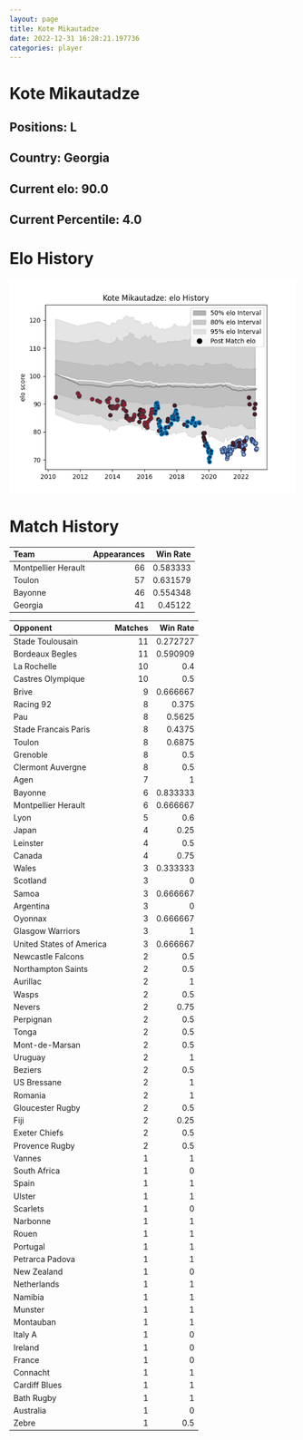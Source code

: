 ```yaml
---  
layout: page  
title: Kote Mikautadze  
date: 2022-12-31 16:28:21.197736  
categories: player  
---
```

# Kote Mikautadze

## Positions: L

## Country: Georgia

## Current elo: 90.0

## Current Percentile: 4.0

# Elo History


![elo history](history_KoteMikautadze.png)
# Match History


| Team                |   Appearances |   Win Rate |
|:--------------------|--------------:|-----------:|
| Montpellier Herault |            66 |   0.583333 |
| Toulon              |            57 |   0.631579 |
| Bayonne             |            46 |   0.554348 |
| Georgia             |            41 |   0.45122  |

| Opponent                 |   Matches |   Win Rate |
|:-------------------------|----------:|-----------:|
| Stade Toulousain         |        11 |   0.272727 |
| Bordeaux Begles          |        11 |   0.590909 |
| La Rochelle              |        10 |   0.4      |
| Castres Olympique        |        10 |   0.5      |
| Brive                    |         9 |   0.666667 |
| Racing 92                |         8 |   0.375    |
| Pau                      |         8 |   0.5625   |
| Stade Francais Paris     |         8 |   0.4375   |
| Toulon                   |         8 |   0.6875   |
| Grenoble                 |         8 |   0.5      |
| Clermont Auvergne        |         8 |   0.5      |
| Agen                     |         7 |   1        |
| Bayonne                  |         6 |   0.833333 |
| Montpellier Herault      |         6 |   0.666667 |
| Lyon                     |         5 |   0.6      |
| Japan                    |         4 |   0.25     |
| Leinster                 |         4 |   0.5      |
| Canada                   |         4 |   0.75     |
| Wales                    |         3 |   0.333333 |
| Scotland                 |         3 |   0        |
| Samoa                    |         3 |   0.666667 |
| Argentina                |         3 |   0        |
| Oyonnax                  |         3 |   0.666667 |
| Glasgow Warriors         |         3 |   1        |
| United States of America |         3 |   0.666667 |
| Newcastle Falcons        |         2 |   0.5      |
| Northampton Saints       |         2 |   0.5      |
| Aurillac                 |         2 |   1        |
| Wasps                    |         2 |   0.5      |
| Nevers                   |         2 |   0.75     |
| Perpignan                |         2 |   0.5      |
| Tonga                    |         2 |   0.5      |
| Mont-de-Marsan           |         2 |   0.5      |
| Uruguay                  |         2 |   1        |
| Beziers                  |         2 |   0.5      |
| US Bressane              |         2 |   1        |
| Romania                  |         2 |   1        |
| Gloucester Rugby         |         2 |   0.5      |
| Fiji                     |         2 |   0.25     |
| Exeter Chiefs            |         2 |   0.5      |
| Provence Rugby           |         2 |   0.5      |
| Vannes                   |         1 |   1        |
| South Africa             |         1 |   0        |
| Spain                    |         1 |   1        |
| Ulster                   |         1 |   1        |
| Scarlets                 |         1 |   0        |
| Narbonne                 |         1 |   1        |
| Rouen                    |         1 |   1        |
| Portugal                 |         1 |   1        |
| Petrarca Padova          |         1 |   1        |
| New Zealand              |         1 |   0        |
| Netherlands              |         1 |   1        |
| Namibia                  |         1 |   1        |
| Munster                  |         1 |   1        |
| Montauban                |         1 |   1        |
| Italy A                  |         1 |   0        |
| Ireland                  |         1 |   0        |
| France                   |         1 |   0        |
| Connacht                 |         1 |   1        |
| Cardiff Blues            |         1 |   1        |
| Bath Rugby               |         1 |   1        |
| Australia                |         1 |   0        |
| Zebre                    |         1 |   0.5      |
